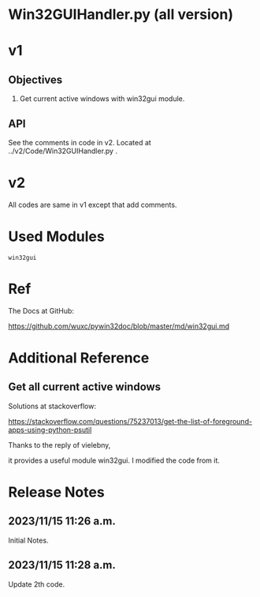 # Win32GUIHandler.py (all version)
# v1
## Objectives
1. Get current active windows with win32gui module.

## API
See the comments in code in v2. Located at ../v2/Code/Win32GUIHandler.py .

# v2
All codes are same in v1 except that add comments.

# Used Modules
    win32gui

# Ref
The Docs at GitHub:

https://github.com/wuxc/pywin32doc/blob/master/md/win32gui.md

# Additional Reference
## Get all current active windows

Solutions at stackoverflow:

https://stackoverflow.com/questions/75237013/get-the-list-of-foreground-apps-using-python-psutil

Thanks to the reply of vielebny, 

it provides a useful module win32gui. I modified the code from it.


# Release Notes
## 2023/11/15 11:26 a.m.
Initial Notes.

## 2023/11/15 11:28 a.m.
Update 2th code.
